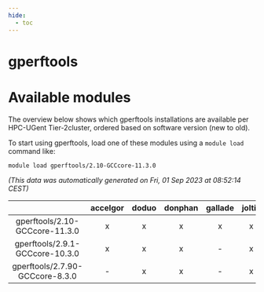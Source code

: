 ```yaml
---
hide:
  - toc
---
```


gperftools
==========

# Available modules


The overview below shows which gperftools installations are available per HPC-UGent Tier-2cluster, ordered based on software version (new to old).

To start using gperftools, load one of these modules using a `module load` command like:

```shell
module load gperftools/2.10-GCCcore-11.3.0
```

*(This data was automatically generated on Fri, 01 Sep 2023 at 08:52:14 CEST)*  

| |accelgor|doduo|donphan|gallade|joltik|skitty|swalot|victini|
| :---: | :---: | :---: | :---: | :---: | :---: | :---: | :---: | :---: |
|gperftools/2.10-GCCcore-11.3.0|x|x|x|x|x|x|x|x|
|gperftools/2.9.1-GCCcore-10.3.0|x|x|x|-|x|x|x|x|
|gperftools/2.7.90-GCCcore-8.3.0|-|x|x|-|x|x|-|x|
